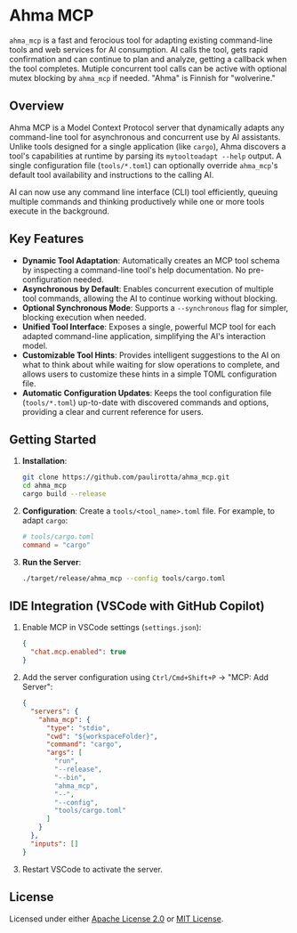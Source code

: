 # Ahma MCP

`ahma_mcp` is a fast and ferocious tool for adapting existing command-line tools and web services for AI consumption. AI calls the tool, gets rapid confirmation and can continue to plan and analyze, getting a callback when the tool completes. Mutiple concurrent tool calls can be active with optional mutex blocking by `ahma_mcp` if needed. "Ahma" is Finnish for "wolverine."

## Overview

Ahma MCP is a Model Context Protocol server that dynamically adapts any command-line tool for asynchronous and concurrent use by AI assistants. Unlike tools designed for a single application (like `cargo`), Ahma discovers a tool's capabilities at runtime by parsing its `mytooltoadapt --help` output. A single configuration file (`tools/*.toml`) can optionally override `ahma_mcp`'s default tool availability and instructions to the calling AI.

AI can now use any command line interface (CLI) tool efficiently, queuing multiple commands and thinking productively while one or more tools execute in the background.

## Key Features

- **Dynamic Tool Adaptation**: Automatically creates an MCP tool schema by inspecting a command-line tool's help documentation. No pre-configuration needed.
- **Asynchronous by Default**: Enables concurrent execution of multiple tool commands, allowing the AI to continue working without blocking.
- **Optional Synchronous Mode**: Supports a `--synchronous` flag for simpler, blocking execution when needed.
- **Unified Tool Interface**: Exposes a single, powerful MCP tool for each adapted command-line application, simplifying the AI's interaction model.
- **Customizable Tool Hints**: Provides intelligent suggestions to the AI on what to think about while waiting for slow operations to complete, and allows users to customize these hints in a simple TOML configuration file.
- **Automatic Configuration Updates**: Keeps the tool configuration file (`tools/*.toml`) up-to-date with discovered commands and options, providing a clear and current reference for users.

## Getting Started

1.  **Installation**:

    ```bash
    git clone https://github.com/paulirotta/ahma_mcp.git
    cd ahma_mcp
    cargo build --release
    ```

2.  **Configuration**:
    Create a `tools/<tool_name>.toml` file. For example, to adapt `cargo`:

    ```toml
    # tools/cargo.toml
    command = "cargo"
    ```

3.  **Run the Server**:
    ```bash
    ./target/release/ahma_mcp --config tools/cargo.toml
    ```

## IDE Integration (VSCode with GitHub Copilot)

1.  Enable MCP in VSCode settings (`settings.json`):

    ```json
    {
      "chat.mcp.enabled": true
    }
    ```

2.  Add the server configuration using `Ctrl/Cmd+Shift+P` → "MCP: Add Server":

    ```json
    {
      "servers": {
        "ahma_mcp": {
          "type": "stdio",
          "cwd": "${workspaceFolder}",
          "command": "cargo",
          "args": [
            "run",
            "--release",
            "--bin",
            "ahma_mcp",
            "--",
            "--config",
            "tools/cargo.toml"
          ]
        }
      },
      "inputs": []
    }
    ```

3.  Restart VSCode to activate the server.

## License

Licensed under either [Apache License 2.0](APACHE_LICENSE.txt) or [MIT License](MIT_LICENSE.txt).
